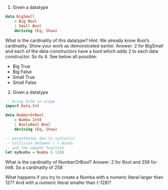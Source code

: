 1. Given a datatype
```haskell
data BigSmall
    = Big Bool
    | Small Bool
    deriving (Eq, Show)
```
What is the cardinality of this datatype?
Hint: We already know Bool’s cardinality. Show your work as demonstrated earlier.
Answer: 2 for BigSmall and each of the data-constructors have a bool which adds
2 to each data constructor. So its 4. See below all possible:
- Big True
- Big False
- Small True
- Small False

2. Given a datatype
```haskell
-- bring Int8 in scope
import Data.Int

data NumberOrBool
    = Numba Int8
    | BoolyBool Bool
    deriving (Eq, Show)

-- parentheses due to syntactic
-- collision between (-) minus
-- and the negate function
let myNumba = Numba (-128)
```
What is the cardinality of NumberOrBool?
Answer: 2 for Bool and 256 for Int8. So a cardinality of 258

What happens if you try to create a Numba with a numeric literal larger than 127?
And with a numeric literal smaller than (-128)?
